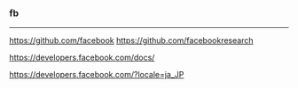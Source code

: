 ### fb

---
https://github.com/facebook
https://github.com/facebookresearch


https://developers.facebook.com/docs/

https://developers.facebook.com/?locale=ja_JP









